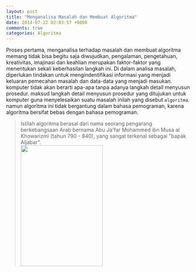 ```yaml
---
layout: post
title: "Menganalisa Masalah dan Membuat Algoritma"
date: 2014-07-22 02:03:57 +0800
comments: true
categories: Algoritma
---
```

Proses pertama, menganalisa terhadap masalah dan membuat algoritma memang tidak bisa begitu saja diwujudkan, pengalaman, pengetahuan, kreativitas, imajinasi dan keahlian merupakan faktor-faktor yang menentukan sekali keberhasilan langkah ini. Di dalam analisa masalah, diperlukan tindakan untuk mengindentifikasi informasi yang menjadi keluaran pemecahan masalah dan data-data yang menjadi masukan.
komputer tidak akan berarti apa-apa tanpa adanya langkah detail menyusun prosedur. maksud langkah detail menyusun prosedur  yang ditujukan untuk komputer guna menyelesaikan suatu masalah inilah yang disebut `algoritma`. namun algoritma ini tidak bergantung dalam bahasa pemograman, karena algoritma bersifat bebas dengan bahasa pemograman.
<blockquote>
Istilah algoritma berasal dari nama seorang pengarang berkebangsaan Arab bernama Abu Ja'far Mohammed ibn Musa al Khowarizmi (tahun 790 - 840), yang sangat terkenal sebagai "bapak Aljabar".<br>
<image src="http://retrieved.github.io/images/alkhuarizmi.jpg" align="midlle" width="224" height="330"> 
</blockquote>
